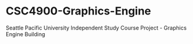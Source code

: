 # CSC4900-Graphics-Engine
Seattle Pacific University Independent Study Course Project - Graphics Engine Building
